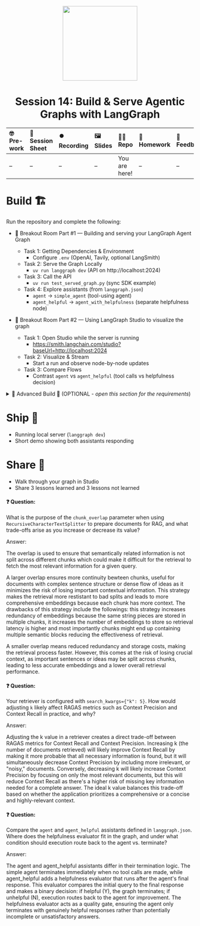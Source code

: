 <p align = "center" draggable=”false” ><img src="https://github.com/AI-Maker-Space/LLM-Dev-101/assets/37101144/d1343317-fa2f-41e1-8af1-1dbb18399719" 
     width="200px"
     height="auto"/>
</p>

## <h1 align="center" id="heading">Session 14: Build & Serve Agentic Graphs with LangGraph</h1>

| 🤓 Pre-work | 📰 Session Sheet | ⏺️ Recording     | 🖼️ Slides        | 👨‍💻 Repo         | 📝 Homework      | 📁 Feedback       |
|:-----------------|:-----------------|:-----------------|:-----------------|:-----------------|:-----------------|:-----------------|
| – | – | – | – | You are here! | – | – |

# Build 🏗️

Run the repository and complete the following:

- 🤝 Breakout Room Part #1 — Building and serving your LangGraph Agent Graph
  - Task 1: Getting Dependencies & Environment
    - Configure `.env` (OpenAI, Tavily, optional LangSmith)
  - Task 2: Serve the Graph Locally
    - `uv run langgraph dev` (API on http://localhost:2024)
  - Task 3: Call the API
    - `uv run test_served_graph.py` (sync SDK example)
  - Task 4: Explore assistants (from `langgraph.json`)
    - `agent` → `simple_agent` (tool-using agent)
    - `agent_helpful` → `agent_with_helpfulness` (separate helpfulness node)

- 🤝 Breakout Room Part #2 — Using LangGraph Studio to visualize the graph
  - Task 1: Open Studio while the server is running
    - https://smith.langchain.com/studio?baseUrl=http://localhost:2024
  - Task 2: Visualize & Stream
    - Start a run and observe node-by-node updates
  - Task 3: Compare Flows
    - Contrast `agent` vs `agent_helpful` (tool calls vs helpfulness decision)

<details>
<summary>🚧 Advanced Build 🚧 (OPTIONAL - <i>open this section for the requirements</i>)</summary>

- Create and deploy a locally hosted MCP server with FastMCP.
- Extend your tools in `tools.py` to allow your LangGraph to consume the MCP Server.
</details>

# Ship 🚢

- Running local server (`langgraph dev`)
- Short demo showing both assistants responding

# Share 🚀
- Walk through your graph in Studio
- Share 3 lessons learned and 3 lessons not learned


#### ❓ Question:

What is the purpose of the `chunk_overlap` parameter when using `RecursiveCharacterTextSplitter` to prepare documents for RAG, and what trade-offs arise as you increase or decrease its value?

Answer: 

The overlap is used to ensure that semantically related information is not split across different chunks which could make it difficult for the retrieval to fetch the most relevant information for a given query. 

A larger overlap ensures more continuity bewteen chunks, useful for documents with complex sentence structure or dense flow of ideas as it minimizes the risk of losing important contextual information. This strategy makes the retrieval more restistant to bad splits and leads to more comprehensive embeddings because each chunk has more context. The drawbacks of this strategy include the followings: this strategy increases redundancy of embeddings because the same string pieces are stored in multiple chunks, it increases the number of embeddings to store so retrieval latency is higher and most importantly chunks might end up containing multiple semantic blocks reducing the effectiveness of retrieval.

A smaller overlap means reduced redundancy and storage costs, making the retrieval process faster. However, this comes at the risk of losing crucial context, as important sentences or ideas may be split across chunks, leading to less accurate embeddings and a lower overall retrieval performance.

#### ❓ Question:

Your retriever is configured with `search_kwargs={"k": 5}`. How would adjusting `k` likely affect RAGAS metrics such as Context Precision and Context Recall in practice, and why?

Answer: 

Adjusting the k value in a retriever creates a direct trade-off between RAGAS metrics for Context Recall and Context Precision. Increasing k (the number of documents retrieved) will likely improve Context Recall by making it more probable that all necessary information is found, but it will simultaneously decrease Context Precision by including more irrelevant, or "noisy," documents. Conversely, decreasing k will likely increase Context Precision by focusing on only the most relevant documents, but this will reduce Context Recall as there's a higher risk of missing key information needed for a complete answer. The ideal k value balances this trade-off based on whether the application prioritizes a comprehensive or a concise and highly-relevant context.

#### ❓ Question:

Compare the `agent` and `agent_helpful` assistants defined in `langgraph.json`. Where does the helpfulness evaluator fit in the graph, and under what condition should execution route back to the agent vs. terminate?

Answer:

The agent and agent_helpful assistants differ in their termination logic. The simple agent terminates immediately when no tool calls are made, while agent_helpful adds a helpfulness evaluator that runs after the agent's final response. This evaluator compares the initial query to the final response and makes a binary decision: if helpful (Y), the graph terminates; if unhelpful (N), execution routes back to the agent for improvement. The helpfulness evaluator acts as a quality gate, ensuring the agent only terminates with genuinely helpful responses rather than potentially incomplete or unsatisfactory answers.
